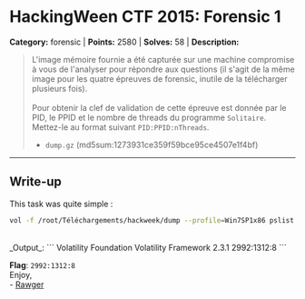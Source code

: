 # HackingWeen CTF 2015: Forensic 1

**Category:** forensic | 
**Points:** 2580 |
**Solves:** 58 |
**Description:**


> L'image mémoire fournie a été capturée sur une machine compromise à vous de l'analyser pour répondre aux questions (il s'agit de la même image pour les quatre épreuves de forensic, inutile de la télécharger plusieurs fois).<br>
> <br>
> Pour obtenir la clef de validation de cette épreuve est donnée par le PID, le PPID et le nombre de threads du programme <code>Solitaire</code>. Mettez-le au format suivant <code>PID:PPID:nThreads</code>.
> 
> * `dump.gz` (md5sum:1273931ce359f59bce95ce4507e1f4bf)


___

## Write-up

This task was quite simple :<br>
```bash
vol -f /root/Téléchargements/hackweek/dump --profile=Win7SP1x86 pslist | grep Solitaire | awk '{printf("%d:%d:%d\n",$3,$4,$5)}'
```
<br>
_Output_: 
```
Volatility Foundation Volatility Framework 2.3.1
2992:1312:8
```

__Flag__: `2992:1312:8`
<br>
Enjoy,<br>
\- [Rawger](https://twitter.com/_rawger)
